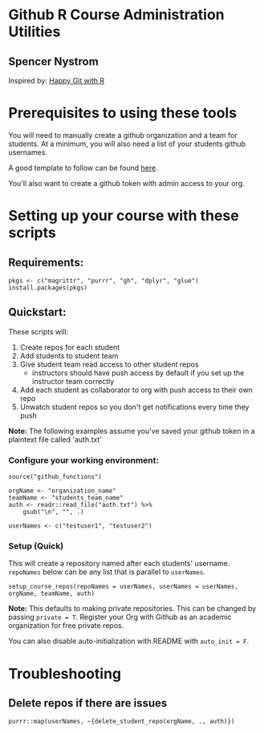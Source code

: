 # Github R Course Administration Utilities
## Spencer Nystrom

Inspired by: [Happy Git with R](http://happygitwithr.com/)

# Prerequisites to using these tools

You will need to manually create a github organization and a team for students.
At a minimum, you will also need a list of your students github usernames.

A good template to follow can be found [here](http://happygitwithr.com/classroom-overview.html).

You'll also want to create a github token with admin access to your org. 

# Setting up your course with these scripts

## Requirements:
```{r}
pkgs <- c("magrittr", "purrr", "gh", "dplyr", "glue")
install.packages(pkgs)
```

## Quickstart:
These scripts will:
1. Create repos for each student
1. Add students to student team
1. Give student team read access to other student repos
	- instructors should have push access by default if you set up the instructor team correctly
1. Add each student as collaborator to org with push access to their own repo
1. Unwatch student repos so you don't get notifications every time they push

**Note:** The following examples assume you've saved your github token in a plaintext file called 'auth.txt'

### Configure your working environment:
```{r}
source("github_functions")

orgName <- "organization_name"
teamName <- "students_team_name"
auth <- readr::read_file("auth.txt") %>%
	gsub("\n", "", .)

userNames <- c("testuser1", "testuser2")
```

### Setup (Quick)
This will  create a repository named after each students' username. `repoNames` below can be any list that is parallel to `userNames`.

```{r}
setup_course_repos(repoNames = userNames, userNames = userNames, orgName, teamName, auth)
```
**Note:** This defaults to making private repositories. This can be changed by passing `private = T`.
Register your Org with Github as an academic organization for free private repos.

You can also disable auto-initialization with README with `auto_init = F`.

# Troubleshooting
## Delete repos if there are issues
```{r}
purrr::map(userNames, ~{delete_student_repo(orgName, ., auth)})
```
